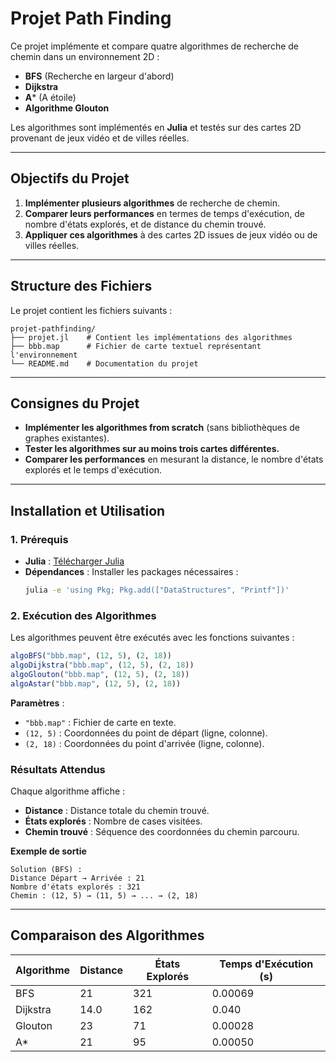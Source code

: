 # Projet Path Finding

Ce projet implémente et compare quatre algorithmes de recherche de chemin dans un environnement 2D :
- **BFS** (Recherche en largeur d'abord)
- **Dijkstra**
- **A*** (A étoile)
- **Algorithme Glouton**

Les algorithmes sont implémentés en **Julia** et testés sur des cartes 2D provenant de jeux vidéo et de villes réelles.

---

## Objectifs du Projet

1. **Implémenter plusieurs algorithmes** de recherche de chemin.
2. **Comparer leurs performances** en termes de temps d'exécution, de nombre d'états explorés, et de distance du chemin trouvé.
3. **Appliquer ces algorithmes** à des cartes 2D issues de jeux vidéo ou de villes réelles.

---

## Structure des Fichiers

Le projet contient les fichiers suivants :
```
projet-pathfinding/
├── projet.jl    # Contient les implémentations des algorithmes
├── bbb.map      # Fichier de carte textuel représentant l'environnement
└── README.md    # Documentation du projet
```

---

## Consignes du Projet

- **Implémenter les algorithmes from scratch** (sans bibliothèques de graphes existantes).
- **Tester les algorithmes sur au moins trois cartes différentes.**
- **Comparer les performances** en mesurant la distance, le nombre d'états explorés et le temps d'exécution.

---

## Installation et Utilisation

### **1. Prérequis**
- **Julia** : [Télécharger Julia](https://julialang.org/downloads/)
- **Dépendances** : Installer les packages nécessaires :
  ```bash
  julia -e 'using Pkg; Pkg.add(["DataStructures", "Printf"])'
  ```

### **2. Exécution des Algorithmes**

Les algorithmes peuvent être exécutés avec les fonctions suivantes :
```julia
algoBFS("bbb.map", (12, 5), (2, 18))
algoDijkstra("bbb.map", (12, 5), (2, 18))
algoGlouton("bbb.map", (12, 5), (2, 18))
algoAstar("bbb.map", (12, 5), (2, 18))
```

**Paramètres** :
- `"bbb.map"` : Fichier de carte en texte.
- `(12, 5)` : Coordonnées du point de départ (ligne, colonne).
- `(2, 18)` : Coordonnées du point d'arrivée (ligne, colonne).

### **Résultats Attendus**
Chaque algorithme affiche :
- **Distance** : Distance totale du chemin trouvé.
- **États explorés** : Nombre de cases visitées.
- **Chemin trouvé** : Séquence des coordonnées du chemin parcouru.

**Exemple de sortie**
```
Solution (BFS) :
Distance Départ → Arrivée : 21
Nombre d'états explorés : 321
Chemin : (12, 5) → (11, 5) → ... → (2, 18)
```

---

## Comparaison des Algorithmes

| Algorithme | Distance | États Explorés | Temps d'Exécution (s) |
|------------|---------|---------------|----------------------|
| BFS        | 21      | 321           | 0.00069              |
| Dijkstra   | 14.0    | 162           | 0.040                |
| Glouton    | 23      | 71            | 0.00028              |
| A*         | 21      | 95            | 0.00050              |



